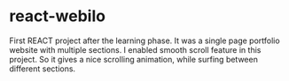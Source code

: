 # react-webilo
First REACT project after the learning phase. It was a single page portfolio website with multiple sections. I enabled smooth scroll feature in this project. So it gives a nice scrolling animation, while surfing between different sections.
